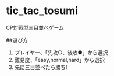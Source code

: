 # tic_tac_tosumi

CP対戦型三目並べゲーム


##遊び方
1. プレイヤー、「先攻○、後攻●」から選択
2. 難易度、「easy,normal,hard」から選択
3. 先に三目並べたら勝ち!
